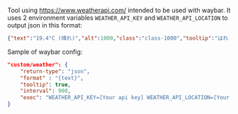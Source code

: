 Tool using https://www.weatherapi.com/ intended to be used with waybar.
It uses 2 environment variables `WEATHER_API_KEY` and `WEATHER_API_LOCATION` to output json in this format:

```json
{"text":"19.4°C (晴れ)","alt":1000,"class":"class-1000","tooltip":"はれ \n\n\n------------(Sunny)"
```

Sample of waybar config:
```json
"custom/weather": {
    "return-type": "json",
    "format" : "{text}",
    "tooltip": true,
    "interval": 900,
    "exec": "WEATHER_API_KEY=[Your api key] WEATHER_API_LOCATION=[Your Location] weather"
}
```
